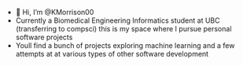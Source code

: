 - 👋 Hi, I’m @KMorrison00
- Currently a Biomedical Engineering Informatics student at UBC (transferring to compsci) this is my space where I pursue personal software projects
- Youll find a bunch of projects exploring machine learning and a few attempts at at various types of other software development

